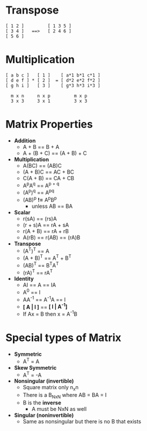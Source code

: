 # Transpose
 ```
 [ 1 2 ]         [ 1 3 5 ]
 [ 3 4 ]   ==>   [ 2 4 6 ]
 [ 5 6 ]
 ```
 
# Multiplication
 ```
 [ a b c ]   [ 1 ]    [ a*1 b*1 c*1 ]
 [ d e f ] * [ 2 ]  = [ d*2 e*2 f*2 ]
 [ g h i ]   [ 3 ]    [ g*3 h*3 i*3 ]

   m x n     n x p         m x p
   3 x 3     3 x 1         3 x 3
 ```
 
# Matrix Properties
* **Addition**
  * A + B == B + A
  * A + (B + C) == (A + B) + C
* **Multiplication**
  * A(BC) == (AB)C
  * (A + B)C == AC + BC
  * C(A + B) == CA + CB
  * A<sup>p</sup>A<sup>q</sup> == A<sup>p + q</sup>
  * (A<sup>p</sup>)<sup>q</sup> == A<sup>pq</sup>
  * (AB)<sup>p</sup> **!=** A<sup>p</sup>B<sup>p</sup>
    * unless AB == BA
* **Scalar**
  * r(sA) == (rs)A
  * (r + s)A == rA + sA
  * r(A + B) == rA + rB
  * A(rB) == r(AB) == (rA)B
* **Transpose**
  * (A<sup>T</sup>)<sup>T</sup> == A
  * (A + B)<sup>T</sup> == A<sup>T</sup> + B<sup>T</sup>
  * (AB)<sup>T</sup> == B<sup>T</sup>A<sup>T</sup>
  * (rA)<sup>T</sup> == rA<sup>T</sup>
* **Identity**
  * AI == A == IA
  * A<sup>0</sup> == I
  * AA<sup>-1</sup> == A<sup>-1</sup>A == I
  * **[ A | I ]**  ==  **[ I | A<sup>-1</sup>]** 
  * If Ax = B then x = A<sup>-1</sup>B 
  
# Special types of Matrix
* **Symmetric**
  * A<sup>T</sup> = A   
* **Skew Symmetric**  
  * A<sup>T</sup> = -A
* **Nonsingular (invertible)**
  * Square matrix only n<sub>x</sub>n
  * There is a B<sub>NxN</sub> where AB = BA = I
  * B is the **inverse**
    * A must be NxN as well
* **Singular (noninvertible)**
  * Same as nonsingular but there is no B that exists 
